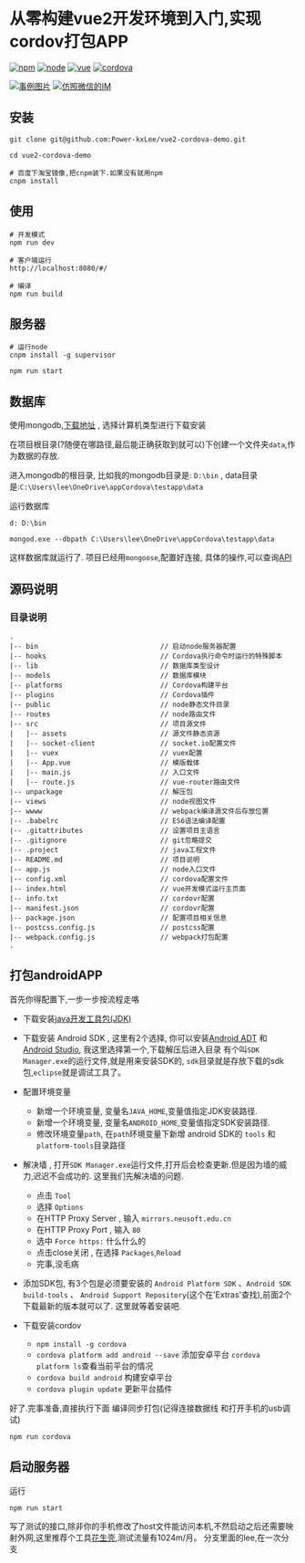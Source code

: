 # 从零构建vue2开发环境到入门,实现cordov打包APP

[![npm](https://img.shields.io/badge/npm-3.10.9-blue.svg)]() [![node](https://img.shields.io/badge/node-6.9.2-lightgrey.svg)]() [![vue](https://img.shields.io/badge/vue-2.0-brightgreen.svg)]() [![cordova](https://img.shields.io/badge/cordova-6.5.0-brightgreen.svg)]() 


[![事例图片](https://github.com/Power-kxLee/vue2-cordova-demo/blob/master/demo.gif)]()
[![仿照微信的IM](https://github.com/Power-kxLee/vue2-cordova-demo/blob/master/weixindemo.gif)]()

## 安装
``` 
git clone git@github.com:Power-kxLee/vue2-cordova-demo.git

cd vue2-cordova-demo

# 百度下淘宝镜像,把cnpm装下.如果没有就用npm
cnpm install
```
 

## 使用

```
# 开发模式
npm run dev 

# 客户端运行
http://localhost:8080/#/

# 编译
npm run build
```

## 服务器
```
# 运行node
cnpm install -g supervisor

npm run start
```

## 数据库

使用mongodb,[下载地址](https://www.mongodb.com/download-center?jmp=nav#community) , 选择计算机类型进行下载安装

在项目根目录(?随便在哪路径,最后能正确获取到就可以)下创建一个文件夹`data`,作为数据的存放.

进入mongodb的根目录, 比如我的mongodb目录是: `D:\bin` , data目录是:`C:\Users\lee\OneDrive\appCordova\testapp\data`

运行数据库
```
d: D:\bin

mongod.exe --dbpath C:\Users\lee\OneDrive\appCordova\testapp\data
```
这样数据库就运行了. 项目已经用`mongoose`,配置好连接, 具体的操作,可以查询[API](http://www.nodeclass.com/api/mongoose.html)


## 源码说明
### 目录说明
```
.
|-- bin                              // 启动node服务器配置
|-- hooks                            // Cordova执行命令时运行的特殊脚本
|-- lib                              // 数据库类型设计
|-- models                           // 数据库模块
|-- platforms                        // Cordova构建平台
|-- plugins                          // Cordova插件
|-- public                           // node静态文件目录
|-- routes                           // node路由文件	
|-- src                              // 项目源文件	
|   |-- assets                       // 源文件静态资源
|   |-- socket-client                // socket.io配置文件
|   |-- vuex                         // vuex配置
|   |-- App.vue                      // 模版载体
|   |-- main.js                      // 入口文件
|   |-- route.js                     // vue-router路由文件
|-- unpackage                        // 解压包	
|-- views                            // node视图文件	
|-- wwww                             // webpack编译源文件后存放位置	
|-- .babelrc                         // ES6语法编译配置
|-- .gitattributes                   // 设置项目主语言
|-- .gitignore                       // git忽略提交
|-- .project                         // java工程文件
|-- README.md                        // 项目说明
|-- app.js                           // node入口文件
|-- config.xml                       // cordova配置文件
|-- index.html                       // vue开发模式运行主页面
|-- info.txt                         // cordovr配置
|-- manifest.json                    // cordovr配置
|-- package.json                     // 配置项目相关信息
|-- postcss.config.js                // postcss配置
|-- webpack.config.js                // webpack打包配置
.

```

## 打包androidAPP

首先你得配置下,一步一步按流程走咯


- 下载安装[java开发工具包(JDK)](http://www.oracle.com/technetwork/java/javase/downloads/index.html)

- 下载安装 Android SDK , 这里有2个选择, 你可以安装[Android ADT](http://adt.android-studio.org/) 和 [Android Studio](https://developer.android.com/studio/index.html), 我这里选择第一个,下载解压后进入目录 有个叫`SDK Manager.exe`的运行文件,就是用来安装SDK的, `sdk`目录就是存放下载的sdk包,`eclipse`就是调试工具了。

- 配置环境变量
	- 新增一个环境变量, 变量名`JAVA_HOME`,变量值指定JDK安装路径.
	- 新增一个环境变量, 变量名`ANDROID_HOME`,变量值指定SDK安装路径.
	- 修改环境变量`path`, 在`path`环境变量下新增 android SDK的 `tools` 和 `platform-tools`目录路径

- 解决墙 , 打开`SDK Manager.exe`运行文件,打开后会检查更新.但是因为墙的威力,迟迟不会成功的. 这里我们先解决墙的问题.
	- 点击 `Tool`
	- 选择 `Options`
	- 在HTTP Proxy Server , 输入 `mirrors.neusoft.edu.cn`
	- 在HTTP Proxy Port , 输入 `80`
	- 选中 `Force https:` 什么什么的
	- 点击close关闭 , 在选择 `Packages`,`Reload`
	- 完事,没毛病

- 添加SDK包, 有3个包是必须要安装的 `Android Platform SDK` 、`Android SDK build-tools` 、 `Android Support Repository`(这个在'Extras'查找),前面2个下载最新的版本就可以了. 这里就等着安装吧.

- 下载安装cordov
	- `npm install -g cordova`
	- `cordova platform add android --save` 添加安卓平台 `cordova platform ls`查看当前平台的情况
	- `cordova build android` 构建安卓平台
	- `cordova plugin update` 更新平台插件

好了.完事准备,直接执行下面 编译同步打包(记得连接数据线 和打开手机的usb调试)

```
npm run cordova 
```

## 启动服务器

运行 
```
npm run start
```

写了测试的接口,除非你的手机修改了host文件能访问本机,不然启动之后还需要映射外网,这里推荐个工具[花生壳](http://hsk.oray.com/download/),测试流量有1024m/月。
分支里面的lee,在一次分支
